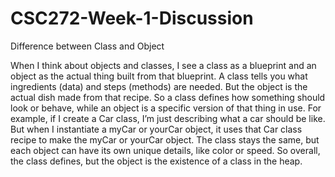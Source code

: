 # CSC272-Week-1-Discussion

Difference between Class and Object

When I think about objects and classes, I see a class as a blueprint and an object as the actual thing built from that blueprint. A class tells you what ingredients (data) and steps (methods) are needed. But the object is the actual dish made from that recipe. So a class defines how something should look or behave, while an object is a specific version of that thing in use. For example, if I create a Car class, I’m just describing what a car should be like. But when I instantiate a myCar or yourCar object, it uses that Car class recipe to make the myCar or yourCar object. The class stays the same, but each object can have its own unique details, like color or speed. So overall, the class defines, but the object is the existence of a class in the heap. 

